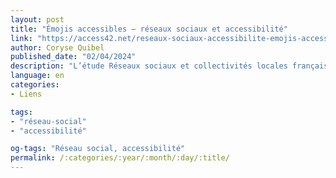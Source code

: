```yaml
---
layout: post
title: "Émojis accessibles – réseaux sociaux et accessibilité"
link: "https://access42.net/reseaux-sociaux-accessibilite-emojis-accessibles"
author: Coryse Quibel
published_date: "02/04/2024"
description: "L’étude Réseaux sociaux et collectivités locales françaises, publiée en mars 2023 par l’Observatoire socialmedia des territoires et Swello, a souligné la progression de la présence de ces dernières sur les réseaux sociaux. Facebook, Twitter et YouTube étant en tête des canaux les plus utilisés. Ces réseaux deviennent pour les collectivités les plus importantes des relais à part entière de leur communication. Il est alors légitime de s’interroger sur l’accessibilité des contenus publiés sur les réseaux sociaux. En effet, ce mode de communication n’exempte pas de faire le nécessaire pour garantir le droit à l’information des personnes handicapées."
language: en
categories:
- Liens

tags:
- "réseau-social"
- "accessibilité"

og-tags: "Réseau social, accessibilité"
permalink: /:categories/:year/:month/:day/:title/
---
```

